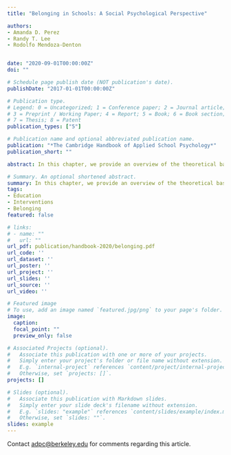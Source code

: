 ```yaml
---
title: "Belonging in Schools: A Social Psychological Perspective"

authors:
- Amanda D. Perez
- Randy T. Lee
- Rodolfo Mendoza-Denton


date: "2020-09-01T00:00:00Z"
doi: ""

# Schedule page publish date (NOT publication's date).
publishDate: "2017-01-01T00:00:00Z"

# Publication type.
# Legend: 0 = Uncategorized; 1 = Conference paper; 2 = Journal article;
# 3 = Preprint / Working Paper; 4 = Report; 5 = Book; 6 = Book section;
# 7 = Thesis; 8 = Patent
publication_types: ["5"]

# Publication name and optional abbreviated publication name.
publication: "*The Cambridge Handbook of Applied School Psychology*"
publication_short: ""

abstract: In this chapter, we provide an overview of the theoretical basis of, barriers to, and interventions aimed at improving belonging in schools. Our discussion focuses on interpersonal relations and individual perceptions as fundamental to the sense of belonging. We review research on belonging as a fundamental human motive as well as newer work exploring variability in the experience of belonging. We also address barriers to belonging, illustrating the relational role of peers and teachers. We conclude by highlighting three interventions shown to foster belonging in an educational context, focusing on challenging psychological perceptions of threat (Walton & Cohen, 2011), changing the climate (Walton et al., 2015), and promoting cross-group friendships (Page-Gould, Mendoza-Denton, & Tropp, 2008). Throughout the chapter, we highlight the importance of the roles of the institution, community, and individuals involved.

# Summary. An optional shortened abstract.
summary: In this chapter, we provide an overview of the theoretical basis of, barriers to, and interventions aimed at improving belonging in schools. Our discussion focuses on interpersonal relations and individual perceptions as fundamental to the sense of belonging.
tags:
- Education
- Interventions
- Belonging
featured: false

# links:
# - name: ""
#   url: ""
url_pdf: publication/handbook-2020/belonging.pdf
url_code: ''
url_dataset: ''
url_poster: ''
url_project: ''
url_slides: ''
url_source: ''
url_video: ''

# Featured image
# To use, add an image named `featured.jpg/png` to your page's folder. 
image: 
  caption: 
  focal_point: ""
  preview_only: false

# Associated Projects (optional).
#   Associate this publication with one or more of your projects.
#   Simply enter your project's folder or file name without extension.
#   E.g. `internal-project` references `content/project/internal-project/index.md`.
#   Otherwise, set `projects: []`.
projects: []

# Slides (optional).
#   Associate this publication with Markdown slides.
#   Simply enter your slide deck's filename without extension.
#   E.g. `slides: "example"` references `content/slides/example/index.md`.
#   Otherwise, set `slides: ""`.
slides: example
---
```


Contact adpc@berkeley.edu for comments regarding this article.
